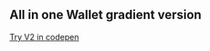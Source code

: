 ## All in one Wallet gradient version 
[Try V2 in codepen](https://codepen.io/h-lautre/full/WNLXzmE)
